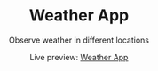 <h1 align="center">Weather App</h1>
<p align="center">Observe weather in different locations</p>
<p align="center">Live preview: <a href="">Weather App</a></p>